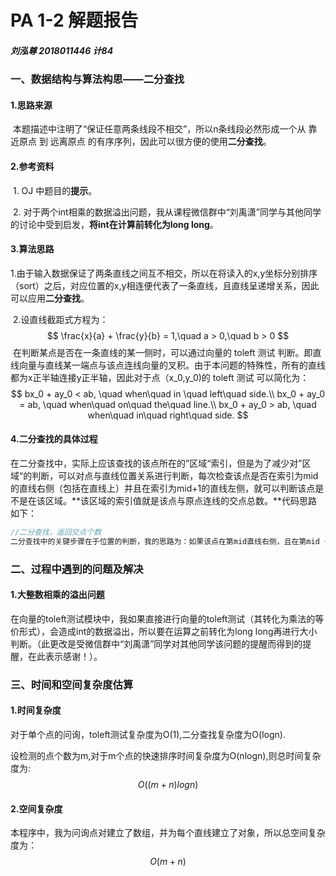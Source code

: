 # PA 1-2 解题报告

##### 刘泓尊  2018011446   计84

### 一、数据结构与算法构思——二分查找

#### 1.思路来源

​		本题描述中注明了“保证任意两条线段不相交”，所以n条线段必然形成一个从 靠近原点 到 远离原点 的有序序列，因此可以很方便的使用**二分查找**。  

#### 2.参考资料

​		1. OJ 中题目的**提示**。

​		2. 对于两个int相乘的数据溢出问题，我从课程微信群中“刘禹潇”同学与其他同学的讨论中受到启发，**将int在计算前转化为long long**。

#### 3.算法思路

​		1.由于输入数据保证了两条直线之间互不相交，所以在将读入的x,y坐标分别排序（sort）之后，对应位置的x,y相连便代表了一条直线，且直线呈递增关系，因此可以应用**二分查找**。

​		2.设直线截距式方程为：
$$
\frac{x}{a} + \frac{y}{b} = 1,\quad a > 0,\quad b > 0
$$
​		在判断某点是否在一条直线的某一侧时，可以通过向量的 toleft 测试 判断。即直线向量与直线某一端点与该点连线向量的叉积。由于本问题的特殊性，所有的直线都为x正半轴连接y正半轴，因此对于点（x_0,y_0)的 toleft 测试 可以简化为：
$$
bx_0 + ay_0 < ab, \quad when\quad in \quad left\quad  side.\\
bx_0 + ay_0 = ab, \quad when\quad on\quad the\quad line.\\
bx_0 + ay_0 > ab, \quad when\quad in\quad right\quad side.
$$

#### 4.二分查找的具体过程

​		在二分查找中，实际上应该查找的该点所在的”区域“索引，但是为了减少对”区域“的判断，可以对点与直线位置关系进行判断，每次检查该点是否在索引为mid的直线右侧（包括在直线上）并且在索引为mid+1的直线左侧，就可以判断该点是不是在该区域。**该区域的索引值就是该点与原点连线的交点总数。**代码思路 如下：

```C++
//二分查找，返回交点个数
二分查找中的关键步骤在于位置的判断，我的思路为：如果该点在第mid直线右侧，且在第mid + 1直线左侧，说明直线有mid + 1个交点，return mid + 1。否则如果不在该区域内，在左侧就high = mid,在右侧就将low = mid+1.
```



### 二、过程中遇到的问题及解决

####  1.大整数相乘的溢出问题

​	在向量的toleft测试模块中，我如果直接进行向量的toleft测试（其转化为乘法的等价形式），会造成int的数据溢出，所以要在运算之前转化为long long再进行大小判断。（此更改是受微信群中“刘禹潇”同学对其他同学该问题的提醒而得到的提醒，在此表示感谢！）。

### 三、时间和空间复杂度估算

#### 1.时间复杂度

​		对于单个点的问询，toleft测试复杂度为O(1),二分查找复杂度为O(logn).

​		设检测的点个数为m,对于m个点的快速排序时间复杂度为O(nlogn),则总时间复杂度为:
$$
O((m+n)logn)
$$


#### 2.空间复杂度

​		本程序中，我为问询点对建立了数组，并为每个直线建立了对象，所以总空间复杂度为：
$$
O(m+n)
$$
